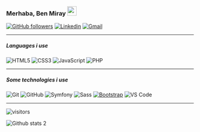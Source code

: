### Merhaba, Ben Miray  <a href="#"><img src="https://media.giphy.com/media/hvRJCLFzcasrR4ia7z/giphy.gif" width="25px"></a>



 
[![GitHub followers](https://img.shields.io/github/followers/miraykaymak.svg?style=social&label=Follow&maxAge=2592000)](https://github.com/miraykaymak)
[![Linkedin](https://img.shields.io/badge/-LinkedIn-blue?style=flat&logo=Linkedin&logoColor=white)](www.linkedin.com/in/hivda-miray-kaymak-6353121a3/)
[![Gmail](https://img.shields.io/badge/-gmail-c14438?style=flat&logo=gmail&logoColor=white)](mailto:miirayazz00@gmail.com)
<hr/>


##### Languages i use

![HTML5](https://img.shields.io/badge/-HTML5-222222?style=flat&logo=html5)
![CSS3](https://img.shields.io/badge/-CSS3-222222?style=flat&logo=html5)
![JavaScript](https://img.shields.io/badge/-JavaScript-222222?style=flat&logo=javascript)
![PHP](https://img.shields.io/badge/-Php-222222?style=flat&logo=php)

<hr/>

##### Some technologies i use

![Git](https://img.shields.io/badge/-Git-222222?style=flat&logo=git&logoColor=F05032)
![GitHub](https://img.shields.io/badge/-GitHub-222222?style=flat&logo=github&logoColor=181717)
![Symfony](https://img.shields.io/badge/-Symfony-3bb874?style=flat&logo=symfony&logoColor=fff)
![Sass](https://img.shields.io/badge/-Sass-%23CC6699?style=flat&logo=sass&logoColor=ffffff)
[![Bootstrap](https://img.shields.io/badge/-Bootstrap-563D7C?style=flat&logo=bootstrap&link=https://github.com/mehmeteyupoglu/)](https://github.com/mehmeteyupoglu/)
![VS Code](http://img.shields.io/badge/-VS%20Code-007ACC?style=flat&logo=visual-studio-code&logoColor=ffffff)


<hr/>


![visitors](https://visitor-badge.laobi.icu/badge?page_id=miraykaymak)


![Github stats 2](https://github-readme-stats.vercel.app/api?username=miraykaymak&show_icons=true&title_color=fff&icon_color=fff&text_color=fff&bg_color=3bb874)


